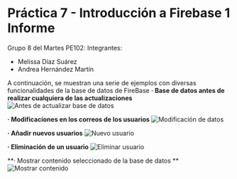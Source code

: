 # Práctica 7 - Introducción a Firebase 1 Informe

Grupo 8 del Martes PE102:
Integrantes:
- Melissa Díaz Suárez
- Andrea Hernández Martín

A continuación, se muestran una serie de ejemplos con diversas funcionalidades de la base de datos de FireBase
**· Base de datos antes de realizar cualquiera de las actualizaciones**
![Antes de actualizar base de datos](https://github.com/Zarlie/UyA/blob/master/Pr%C3%A1ctica%207%20-%20Intro%20Firebase%201%20Informe/imagenes/Captura%20inicial.png)

**· Modificaciones en los correos de los usuarios**
![Modificación de datos](https://github.com/Zarlie/UyA/blob/master/Pr%C3%A1ctica%207%20-%20Intro%20Firebase%201%20Informe/imagenes/Modificar%20correo.png)

**· Añadir nuevos usuarios**
![Nuevo usuario](https://github.com/Zarlie/UyA/blob/master/Pr%C3%A1ctica%207%20-%20Intro%20Firebase%201%20Informe/imagenes/Introducir%20nuevos%20usuarios.png)

**· Eliminación de un usuario**
![Eliminar usuario](https://github.com/Zarlie/UyA/blob/master/Pr%C3%A1ctica%207%20-%20Intro%20Firebase%201%20Informe/imagenes/Eliminar%20usuario.png)

**· Mostrar contenido seleccionado de la base de datos **
![Mostrar contenido](https://github.com/Zarlie/UyA/blob/master/Pr%C3%A1ctica%207%20-%20Intro%20Firebase%201%20Informe/imagenes/Eliminar%20usuario.png)
